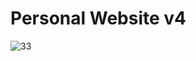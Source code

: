 # Personal Website v4

![33](https://user-images.githubusercontent.com/28982255/147733494-e5d8f941-cc84-4143-b803-4421a643ddd3.png)
